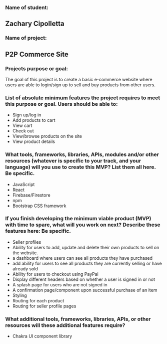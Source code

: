 ### Name of student:
## Zachary Cipolletta

### Name of project:
## P2P Commerce Site

### Projects purpose or goal:
The goal of this project is to create a basic e-commerce website where users are able to login/sign up to sell and buy products from other users.

### List of absolute minimum features the project requires to meet this purpose or goal. Users should be able to:
* Sign up/log in
* Add products to cart
* View cart
* Check out
* View/browse products on the site
* View product details


### What tools, frameworks, libraries, APIs, modules and/or other resources (whatever is specific to your track, and your language) will you use to create this MVP? List them all here. Be specific.
* JavaScript
* React
* Firebase/Firestore
* npm
* Bootstrap CSS framework

### If you finish developing the minimum viable product (MVP) with time to spare, what will you work on next? Describe these features here: Be specific.
* Seller profiles
* Ability for users to add, update and delete their own products to sell on the website.
* a dashboard where users can see all products they have purchased
* add ability for users to see all products they are currently selling or have already sold
* Ability for users to checkout using PayPal
* Display different headers based on whether a user is signed in or not
* A splash page for users who are not signed in
* A confirmation page/component upon successful purchase of an item
* Styling
* Routing for each product
* Routing for seller profile pages


### What additional tools, frameworks, libraries, APIs, or other resources will these additional features require?
* Chakra UI component library
